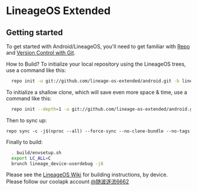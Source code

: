 LineageOS Extended
===========

Getting started
---------------

To get started with Android/LineageOS, you'll need to get
familiar with [Repo](https://source.android.com/source/using-repo.html) and [Version Control with Git](https://source.android.com/source/version-control.html).

How to Build?
To initialize your local repository using the LineageOS trees, use a command like this:
```bash
  repo init -u git://github.com/lineage-os-extended/android.git -b lineage-17.0
```
  
To initialize a shallow clone, which will save even more space & time, use a command like this:
```bash
  repo init --depth=1 -u git://github.com/lineage-os-extended/android.git -b lineage-17.0
``` 
Then to sync up:
```
repo sync -c -j$(nproc --all) --force-sync --no-clone-bundle --no-tags

```
Finally to build:
```bash
  . build/envsetup.sh
  export LC_ALL=C
  brunch lineage_device-userdebug -j8
```
  

Please see the [LineageOS Wiki](https://wiki.lineageos.org/) for building instructions, by device.<br/>
Please follow our coolapk account [@随波逐流6662](http://www.coolapk.com/u/1615845)
